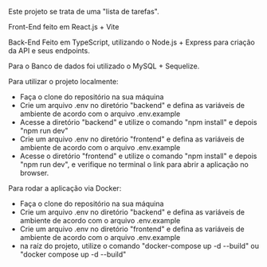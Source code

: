 Este projeto se trata de uma "lista de tarefas".

Front-End feito em React.js + Vite

Back-End Feito em TypeScript, utilizando o Node.js + Express para criação da API e seus endpoints.

Para o Banco de dados foi utilizado o MySQL + Sequelize.

Para utilizar o projeto localmente:

- Faça o clone do repositório na sua máquina
- Crie um arquivo .env no diretório "backend" e defina as variáveis de ambiente de acordo com o arquivo .env.example
- Acesse a diretório "backend" e utilize o comando "npm install" e depois "npm run dev"
- Crie um arquivo .env no diretório "frontend" e defina as variáveis de ambiente de acordo com o arquivo .env.example
- Acesse o diretório "frontend" e  utilize o comando "npm install" e depois "npm run dev", e verifique no terminal o link para abrir a aplicação no browser.

Para rodar a aplicação via Docker:
- Faça o clone do repositório na sua máquina
- Crie um arquivo .env no diretório "backend" e defina as variáveis de ambiente de acordo com o arquivo .env.example
- Crie um arquivo .env no diretório "frontend" e defina as variáveis de ambiente de acordo com o arquivo .env.example
- na raíz do projeto, utilize o comando "docker-compose up -d --build" ou "docker compose up -d --build"
